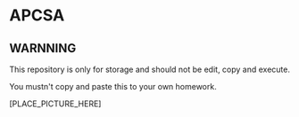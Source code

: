 # APCSA

## WARNNING
This repository is only for storage and should not be edit, copy and execute.

You mustn't copy and paste this to your own homework.

[PLACE_PICTURE_HERE]


